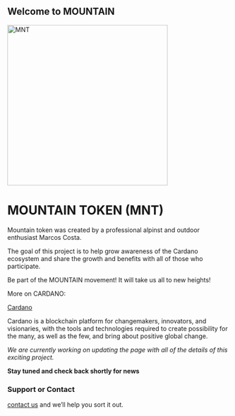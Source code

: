 ## Welcome to MOUNTAIN

<img width="363" alt="MNT" src="https://user-images.githubusercontent.com/34763646/144815261-41c816d5-a30d-432c-9c16-3930323cb106.png">

# MOUNTAIN TOKEN (MNT)

<p dir='rtl' align='right'>

Mountain token was created by a professional alpinst and outdoor enthusiast Marcos Costa.

The goal of this project is to help grow awareness of the Cardano ecosystem and share the growth and benefits with all of those who participate. 

Be part of the MOUNTAIN movement! It will take us all to new heights!



More on CARDANO:
  
[Cardano](https://cardano.org)
  



Cardano is a blockchain platform for changemakers, innovators, and visionaries, with the tools and technologies required to create possibility for the many, as well as the few, and bring about positive global change.







*We are currently working on updating the page with all of the details of this exciting project.*

</p>

**Stay tuned and check back shortly for news**


### Support or Contact

[contact us](marcosncosta2@gmail.com) and we’ll help you sort it out.
